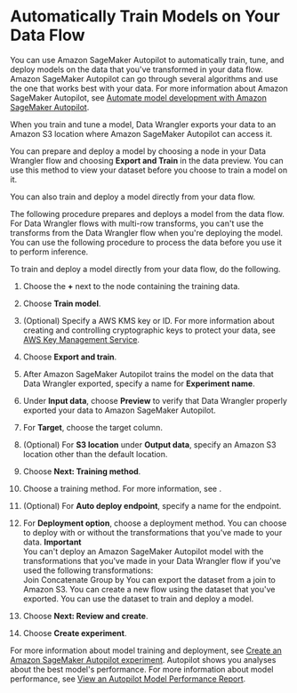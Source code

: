 # Automatically Train Models on Your Data Flow<a name="data-wrangler-autopilot"></a>

You can use Amazon SageMaker Autopilot to automatically train, tune, and deploy models on the data that you've transformed in your data flow\. Amazon SageMaker Autopilot can go through several algorithms and use the one that works best with your data\. For more information about Amazon SageMaker Autopilot, see [Automate model development with Amazon SageMaker Autopilot](autopilot-automate-model-development.md)\.

When you train and tune a model, Data Wrangler exports your data to an Amazon S3 location where Amazon SageMaker Autopilot can access it\.

You can prepare and deploy a model by choosing a node in your Data Wrangler flow and choosing **Export and Train** in the data preview\. You can use this method to view your dataset before you choose to train a model on it\.

You can also train and deploy a model directly from your data flow\.

The following procedure prepares and deploys a model from the data flow\. For Data Wrangler flows with multi\-row transforms, you can't use the transforms from the Data Wrangler flow when you're deploying the model\. You can use the following procedure to process the data before you use it to perform inference\.

To train and deploy a model directly from your data flow, do the following\.

1. Choose the **\+** next to the node containing the training data\.

1. Choose **Train model**\.

1. \(Optional\) Specify a AWS KMS key or ID\. For more information about creating and controlling cryptographic keys to protect your data, see [AWS Key Management Service](https://docs.aws.amazon.com/kms/latest/developerguide/overview.html)\.

1. Choose **Export and train**\.

1. After Amazon SageMaker Autopilot trains the model on the data that Data Wrangler exported, specify a name for **Experiment name**\.

1. Under **Input data**, choose **Preview** to verify that Data Wrangler properly exported your data to Amazon SageMaker Autopilot\.

1. For **Target**, choose the target column\.

1. \(Optional\) For **S3 location** under **Output data**, specify an Amazon S3 location other than the default location\.

1. Choose **Next: Training method**\.

1. Choose a training method\. For more information, see [](autopilot-model-support-validation.md#autopilot-training-mode)\.

1. \(Optional\) For **Auto deploy endpoint**, specify a name for the endpoint\.

1. For **Deployment option**, choose a deployment method\. You can choose to deploy with or without the transformations that you've made to your data\.
**Important**  
You can't deploy an Amazon SageMaker Autopilot model with the transformations that you've made in your Data Wrangler flow if you've used the following transformations:  
Join
Concatenate
Group by
You can export the dataset from a join to Amazon S3\. You can create a new flow using the dataset that you've exported\. You can use the dataset to train and deploy a model\.

1. Choose **Next: Review and create**\.

1. Choose **Create experiment**\.

For more information about model training and deployment, see [Create an Amazon SageMaker Autopilot experiment](autopilot-automate-model-development-create-experiment.md)\. Autopilot shows you analyses about the best model's performance\. For more information about model performance, see [View an Autopilot Model Performance Report](autopilot-model-insights.md)\.